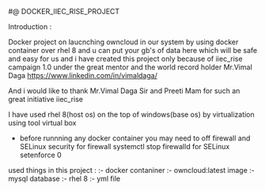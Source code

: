 #@ DOCKER_IIEC_RISE_PROJECT

Introduction :

Docker project on laucnching owncloud in our system by using docker container over rhel 8 
and u can put your gb's of data here which will be safe and easy for us and i have created 
this project only because of iiec_rise campaign 1.0 under the great mentor and the world 
record holder Mr.Vimal Daga https://www.linkedin.com/in/vimaldaga/ 

And i would like to thank Mr.Vimal Daga Sir and Preeti Mam for such an great initiative iiec_rise

 I have used rhel 8(host  os) on the top of windows(base os) by virtualization using tool virtual box
 - before runnning any docker container you may need to off firewall and SELinux security 
   for firewall systemctl stop firewalld
   for SELinux  setenforce 0

used things in this project :
:- docker contaniner
:- owncloud:latest image
:- mysql database
:- rhel 8
:- yml file
